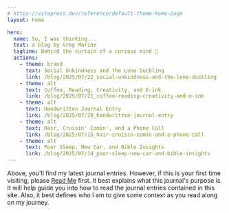 ```yaml
---
# https://vitepress.dev/reference/default-theme-home-page
layout: home

hero:
  name: So, I was thinking...
  text: a blog by Greg Marine
  tagline: Behind the curtain of a curious mind 🤔
  actions:
    - theme: brand
      text: Social Unkindness and the Lone Duckling
      link: /blog/2025/07/22_social-unkindness-and-the-lone-duckling
    - theme: alt
      text: Coffee, Reading, Creativity, and E-ink
      link: /blog/2025/07/21_coffee-reading-creativity-and-e-ink
    - theme: alt
      text: Handwritten Journal Entry
      link: /blog/2025/07/20_handwritten-journal-entry
    - theme: alt
      text: Hair, Cruisin' Comin', and a Phone Call
      link: /blog/2025/07/15_hair-cruisin-comin-and-a-phone-call
    - theme: alt
      text: Poor Sleep, New Car, and Bible Insights
      link: /blog/2025/07/14_poor-sleep-new-car-and-bible-insights
---
```


Above, you'll find my latest journal entries. However, if this is your first time visiting, please [Read Me](read-me) first. It best explains what this journal's purpose is. It will help guide you into how to read the journal entries contained in this site. Also, it best defines who I am to give some context as you read along on my journey.